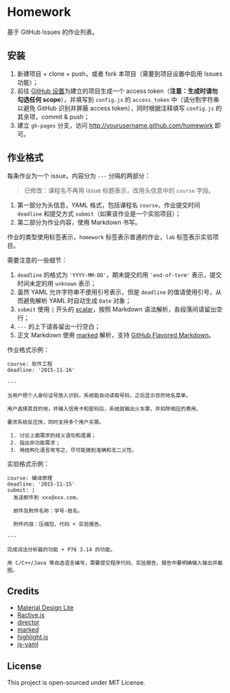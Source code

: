 # Homework

基于 GitHub Issues 的作业列表。

## 安装

 1. 新建项目 + clone + push，或者 fork 本项目（需要到项目设置中启用 Issues 功能）；
 2. 前往 [GitHub 设置](https://github.com/settings/tokens)为建立的项目生成一个 access token（**注意：生成时请勿勾选任何 scope**），并填写到 `config.js` 的 `access_token` 中（请分割字符串以避免 GitHub 识别并屏蔽 access token），同时根据注释填写 `config.js` 的其余项，commit & push；
 3. 建立 `gh-pages` 分支，访问 http://yourusername.github.com/homework 即可。

## 作业格式

每条作业为一个 issue，内容分为 `---` 分隔的两部分：

 > 已修改：课程名不再用 issue 标题表示，改用头信息中的 `course` 字段。

 1. 第一部分为头信息，YAML 格式，包括课程名 `course`、作业提交时间 `deadline` 和提交方式 `submit`（如果该作业是一个实验项目）；
 2. 第二部分为作业内容，使用 Markdown 书写。

作业的类型使用标签表示，`homework` 标签表示普通的作业，`lab` 标签表示实验项目。

需要注意的一些细节：

 1. `deadline` 的格式为 `'YYYY-MM-DD'`，期末提交的用 `'end-of-term'` 表示，提交时间未定的用 `unknown` 表示；
 2. 虽然 YAML 允许字符串不使用引号表示，但是 `deadline` 的值请使用引号，从而避免解析 YAML 时自动生成 `Date` 对象；
 3. `submit` 使用 `|` 开头的 [scalar](http://www.yaml.org/spec/1.2/spec.html#scalar//)，按照 Markdown 语法解析，各段落间请留出空行；
 4. `---` 的上下请各留出一行空白；
 5. 正文 Markdown 使用 [marked](https://github.com/chjj/marked) 解析，支持 [GitHub Flavored Markdown](https://help.github.com/articles/github-flavored-markdown/)。

作业格式示例：

```
course: 软件工程
deadline: '2015-11-16'

---

当用户把个人身份证号放入识别，系统能自动读取号码，之后显示目的地名菜单。

用户选择其目的地，并输入信用卡和密码后，系统就输出火车票，并扣除相应的费用。

要求系统反应快，同时支持多个用户买票。

 1. 讨论上面需求的歧义语句和遗漏；
 2. 指出非功能需求；
 3. 用结构化语言改写之，尽可能做到准确和无二义性。

```

实验格式示例：

```
course: 编译原理
deadline: '2015-11-15'
submit: |
  发送邮件到 xxx@xxx.com。
  
  邮件及附件名称：学号-姓名。
  
  附件内容：压缩包，代码 + 实验报告。

---

完成词法分析器的功能 + P76 3.14 的功能。

用 C/C++/Java 等自选语言编写，需要提交程序代码、实验报告，报告中要明确输入输出并截图。

```

## Credits

 - [Material Design Lite](http://www.getmdl.io/)
 - [Ractive.js](http://www.ractivejs.org/)
 - [director](https://github.com/flatiron/director)
 - [marked](https://github.com/chjj/marked)
 - [highlight.js](https://highlightjs.org/)
 - [js-yaml](https://github.com/nodeca/js-yaml)

## License

This project is open-sourced under MIT License.
